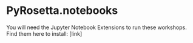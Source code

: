 # PyRosetta.notebooks
You will need the Jupyter Notebook Extensions to run these workshops.
Find them here to install: [link]
